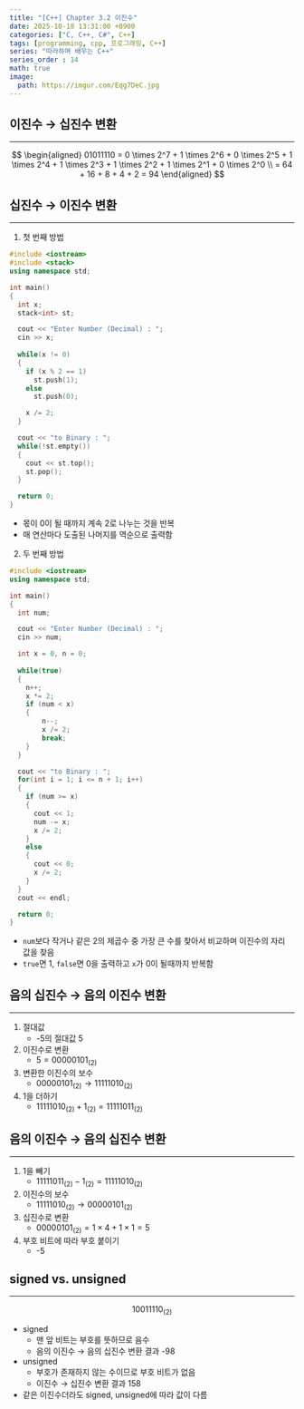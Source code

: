 ```yaml
---
title: "[C++] Chapter 3.2 이진수"
date: 2025-10-18 13:31:00 +0900
categories: ["C, C++, C#", C++]
tags: [programming, cpp, 프로그래밍, C++]
series: "따라하며 배우는 C++"
series_order : 14
math: true
image:
  path: https://imgur.com/Eqg7DeC.jpg
---
```


## 이진수 → 십진수 변환

---

$$
\begin{aligned}
01011110 = 0 \times 2^7 + 1 \times 2^6 + 0 \times 2^5 + 1 \times 2^4 + 1 \times 2^3 + 1 \times 2^2 + 1 \times 2^1 + 0 \times 2^0 \\
= 64 + 16 + 8 + 4 + 2 = 94
\end{aligned}
$$

## 십진수 → 이진수 변환

---

1. 첫 번째 방법

```cpp
#include <iostream>
#include <stack>
using namespace std;

int main()
{
  int x;
  stack<int> st;

  cout << "Enter Number (Decimal) : ";
  cin >> x;
    
  while(x != 0)
  {
    if (x % 2 == 1)
      st.push(1);
    else
      st.push(0);

    x /= 2;
  }

  cout << "to Binary : ";
  while(!st.empty())
  {
    cout << st.top();
    st.pop();
  }

  return 0;
}
```

- 몫이 0이 될 때까지 계속 2로 나누는 것을 반복
- 매 연산마다 도출된 나머지를 역순으로 출력함

2. 두 번째 방법

```cpp
#include <iostream>
using namespace std;

int main()
{
  int num;

  cout << "Enter Number (Decimal) : ";
  cin >> num;

  int x = 0, n = 0;
  
  while(true)
  {
    n++;
    x *= 2;
    if (num < x)
    {
        n--;
        x /= 2;
        break;
    }
  }

  cout << "to Binary : ";
  for(int i = 1; i <= n + 1; i++)
  {
    if (num >= x)
    {
      cout << 1;
      num -= x;
      x /= 2;
    }
    else
    {
      cout << 0;
      x /= 2;
    }
  }
  cout << endl;

  return 0;
}
```

- `num`보다 작거나 같은 2의 제곱수 중 가장 큰 수를 찾아서 비교하며 이진수의 자리 값을 찾음
- `true`면 1, `false`면 0을 출력하고 `x`가 0이 될때까지 반복함

## 음의 십진수 → 음의 이진수 변환

---

1. 절대값
    - -5의 절대값 5
2. 이진수로 변환
    - $5 = 00000101_{(2)}$
3. 변환한 이진수의 보수
    - $00000101_{(2)} → 11111010_{(2)}$
4. 1을 더하기
    - $11111010_{(2)} + 1_{(2)} = 11111011_{(2)}$

## 음의 이진수 → 음의 십진수 변환

---

1. 1을 빼기
    - $11111011_{(2)} - 1_{(2)} = 11111010_{(2)}$
2. 이진수의 보수
    - $11111010_{(2)} → 00000101_{(2)}$
3. 십진수로 변환
    - $00000101_{(2)} = 1 \times 4 + 1 \times 1 = 5$
4. 부호 비트에 따라 부호 붙이기
    - -5

## signed vs. unsigned

---

$$ 10011110_{(2)} $$

- signed
  - 맨 앞 비트는 부호를 뜻하므로 음수
  - 음의 이진수 → 음의 십진수 변환 결과 -98
- unsigned
  - 부호가 존재하지 않는 수이므로 부호 비트가 없음
  - 이진수 → 십진수 변환 결과 158
- 같은 이진수더라도 signed, unsigned에 따라 값이 다름
